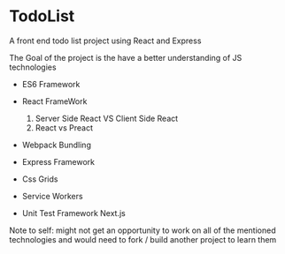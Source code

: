 # TodoList
A front end todo list project using React and Express

The Goal of the project is the have a better understanding of JS technologies

* ES6 Framework

* React FrameWork
   1) Server Side React VS Client Side React
   2) React vs Preact

* Webpack Bundling

* Express Framework

* Css Grids

* Service Workers

* Unit Test Framework Next.js

Note to self: might not get an opportunity to work on all of the mentioned technologies and would need to fork / build another project to learn them
